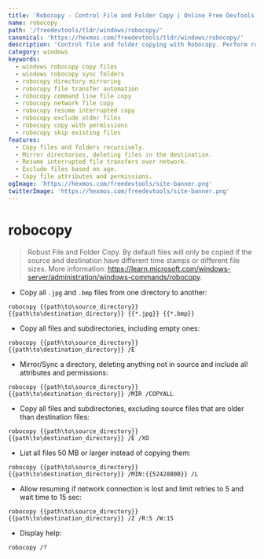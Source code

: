 ```yaml
---
title: 'Robocopy - Control File and Folder Copy | Online Free DevTools by Hexmos'
name: robocopy
path: '/freedevtools/tldr/windows/robocopy/'
canonical: 'https://hexmos.com/freedevtools/tldr/windows/robocopy/'
description: 'Control file and folder copying with Robocopy. Perform robust file transfers with advanced options for syncing and mirroring directories. Free online tool, no registration required.'
category: windows
keywords:
  - windows robocopy copy files
  - windows robocopy sync folders
  - robocopy directory mirroring
  - robocopy file transfer automation
  - robocopy command line file copy
  - robocopy network file copy
  - robocopy resume interrupted copy
  - robocopy exclude older files
  - robocopy copy with permissions
  - robocopy skip existing files
features:
  - Copy files and folders recursively.
  - Mirror directories, deleting files in the destination.
  - Resume interrupted file transfers over network.
  - Exclude files based on age.
  - Copy file attributes and permissions.
ogImage: 'https://hexmos.com/freedevtools/site-banner.png'
twitterImage: 'https://hexmos.com/freedevtools/site-banner.png'
---
```


# robocopy

> Robust File and Folder Copy.
> By default files will only be copied if the source and destination have different time stamps or different file sizes.
> More information: <https://learn.microsoft.com/windows-server/administration/windows-commands/robocopy>.

- Copy all `.jpg` and `.bmp` files from one directory to another:

`robocopy {{path\to\source_directory}} {{path\to\destination_directory}} {{*.jpg}} {{*.bmp}}`

- Copy all files and subdirectories, including empty ones:

`robocopy {{path\to\source_directory}} {{path\to\destination_directory}} /E`

- Mirror/Sync a directory, deleting anything not in source and include all attributes and permissions:

`robocopy {{path\to\source_directory}} {{path\to\destination_directory}} /MIR /COPYALL`

- Copy all files and subdirectories, excluding source files that are older than destination files:

`robocopy {{path\to\source_directory}} {{path\to\destination_directory}} /E /XO`

- List all files 50 MB or larger instead of copying them:

`robocopy {{path\to\source_directory}} {{path\to\destination_directory}} /MIN:{{52428800}} /L`

- Allow resuming if network connection is lost and limit retries to 5 and wait time to 15 sec:

`robocopy {{path\to\source_directory}} {{path\to\destination_directory}} /Z /R:5 /W:15`

- Display help:

`robocopy /?`

